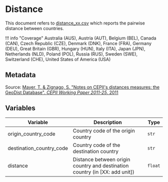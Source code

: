 # Distance

This document refers to [distance_xx.csv](https://github.com/cverluise/patentcity/tree/feature/assets/assets) which reports the pairwise distance between countries.

!!! info "Coverage"
    Australia (AUS), Austria (AUT), Belgium (BEL), Canada (CAN), Czech Republic (CZE), Denmark (DNK), France (FRA), Germany (DEU), Great Britain (GBR), Hungary (HUN), Italy (ITA), Japan (JPN), Netherlands (NLD), Poland (POL), Russia (RUS), Sweden (SWE), Switzerland (CHE), United States of America (USA)

## Metadata

Source: [Mayer, T. & Zignago, S. "Notes on CEPII's distances measures: the GeoDist Database". *CEPII Working  Paper 2011-25*. 2011](http://www.cepii.fr/CEPII/en/publications/wp/abstract.asp?NoDoc=3877)

## Variables

Variable|Description    | Type
---|---|---
origin_country_code     | Country code of the origin country| `str`
destination_country_code| Country code of the destination country | `str`
distance                | Distance between origin country and destination country (in [XX: add unit]) | `float`
